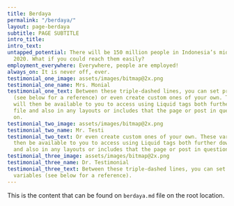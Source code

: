 ```yaml
---
title: Berdaya
permalink: "/berdaya/"
layout: page-berdaya
subtitle: PAGE SUBTITLE
intro_title: 
intro_text: 
untapped_potential: There will be 150 million people in Indonesia’s middle class by
  2020. What if you could reach them easily?
employment_everywhere: Everywhere, people are employed!
always_on: It is never off, ever.
testimonial_one_image: assets/images/bitmap@2x.png
testimonial_one_name: Mrs. Monial
testimonial_one_text: Between these triple-dashed lines, you can set predefined variables
  (see below for a reference) or even create custom ones of your own. These variables
  will then be available to you to access using Liquid tags both further down in the
  file and also in any layouts or includes that the page or post in question relies
  on.
testimonial_two_image: assets/images/bitmap@2x.png
testimonial_two_name: Mr. Testi
testimonial_two_text: Or even create custom ones of your own. These variables will
  then be available to you to access using Liquid tags both further down in the file
  and also in any layouts or includes that the page or post in question relies on.
testimonial_three_image: assets/images/bitmap@2x.png
testimonial_three_name: Dr. Testimonial
testimonial_three_text: Between these triple-dashed lines, you can set predefined
  variables (see below for a reference).
---
```


This is the content that can be found on `berdaya.md` file on the root location.

